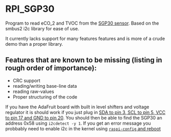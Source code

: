 # RPI_SGP30

Program to read eCO_2 and TVOC from the [SGP30 sensor](https://www.sensirion.com/fileadmin/user_upload/customers/sensirion/Dokumente/9_Gas_Sensors/Sensirion_Gas_Sensors_SGP30_Datasheet_EN.pdf). Based on the smbus2 i2c library for ease of use.

It currently lacks support for many features features and is more of a crude demo than a proper library.

## Features that are known to be missing (listing in rough order of importance):
* CRC support
* reading/writing base-line data
* reading raw-values
* Proper structuring of the code

If you have the AdaFruit board with built in level shifters and voltage regulator it is should work if you just plug in [SDA to pin 3, SCL to pin 5, VCC to pin 17 and GND to pin 20](https://pinout.xyz/pinout/i2c). You should then be able to find the SGP30 an address 0x58 using `i2cdetect -y 1`. If you get an error message  you probbably need to enable i2c in the kernel using  [`raspi-config` and reboot](https://learn.sparkfun.com/tutorials/raspberry-pi-spi-and-i2c-tutorial)
